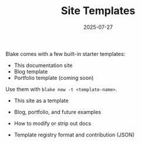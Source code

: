 ﻿---
title: 'Site Templates'
date: 2025-07-27
image: images/blake-logo.png
tags: []
description: "Describes the built-in starter templates provided by Blake."
iconIdentifier: "bi bi-plus-square-fill-nav-menu"
pageOrder: 4
category: "Using Blake"
---

Blake comes with a few built-in starter templates:

- This documentation site
- Blog template
- Portfolio template (coming soon)

Use them with `blake new -t <template-name>`.

* This site as a template

* Blog, portfolio, and future examples

* How to modify or strip out docs

* Template registry format and contribution (JSON)
